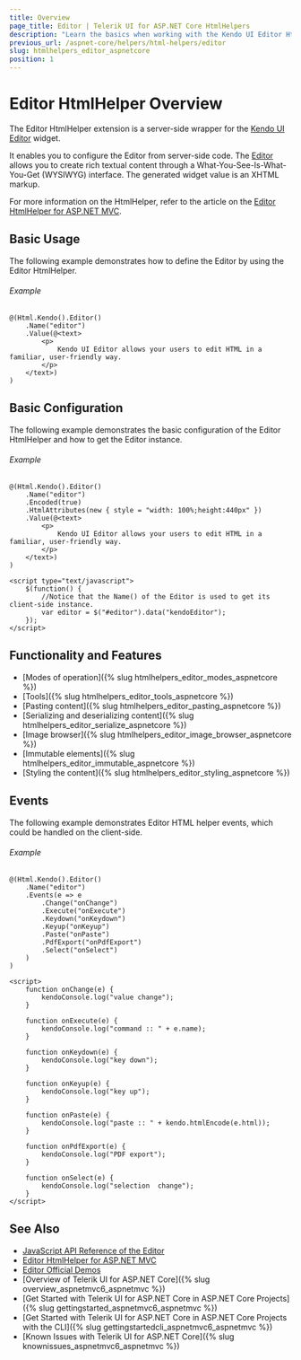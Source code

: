 ```yaml
---
title: Overview
page_title: Editor | Telerik UI for ASP.NET Core HtmlHelpers
description: "Learn the basics when working with the Kendo UI Editor HtmlHelper for ASP.NET Core (MVC 6 or ASP.NET Core MVC)."
previous_url: /aspnet-core/helpers/html-helpers/editor
slug: htmlhelpers_editor_aspnetcore
position: 1
---
```


# Editor HtmlHelper Overview

The Editor HtmlHelper extension is a server-side wrapper for the [Kendo UI Editor](http://demos.telerik.com/kendo-ui/editor/index) widget.

It enables you to configure the Editor from server-side code. The [Editor](http://docs.telerik.com/kendo-ui/controls/editors/editor/overview) allows you to create rich textual content through a What-You-See-Is-What-You-Get (WYSIWYG) interface. The generated widget value is an XHTML markup.

For more information on the HtmlHelper, refer to the article on the [Editor HtmlHelper for ASP.NET MVC](http://docs.telerik.com/aspnet-mvc/helpers/editor/overview).

## Basic Usage

The following example demonstrates how to define the Editor by using the Editor HtmlHelper.

###### Example

```
@(Html.Kendo().Editor()
    .Name("editor")
    .Value(@<text>
        <p>
            Kendo UI Editor allows your users to edit HTML in a familiar, user-friendly way.
        </p>
    </text>)
)
```

## Basic Configuration

The following example demonstrates the basic configuration of the Editor HtmlHelper and how to get the Editor instance.

###### Example

```
@(Html.Kendo().Editor()
    .Name("editor")
    .Encoded(true)
    .HtmlAttributes(new { style = "width: 100%;height:440px" })
    .Value(@<text>
        <p>
            Kendo UI Editor allows your users to edit HTML in a familiar, user-friendly way.
        </p>
    </text>)
)

<script type="text/javascript">
    $(function() {
        //Notice that the Name() of the Editor is used to get its client-side instance.
        var editor = $("#editor").data("kendoEditor");
    });
</script>
```

## Functionality and Features

* [Modes of operation]({% slug htmlhelpers_editor_modes_aspnetcore %})
* [Tools]({% slug htmlhelpers_editor_tools_aspnetcore %})
* [Pasting content]({% slug htmlhelpers_editor_pasting_aspnetcore %})
* [Serializing and deserializing content]({% slug htmlhelpers_editor_serialize_aspnetcore %})
* [Image browser]({% slug htmlhelpers_editor_image_browser_aspnetcore %})
* [Immutable elements]({% slug htmlhelpers_editor_immutable_aspnetcore %})
* [Styling the content]({% slug htmlhelpers_editor_styling_aspnetcore %})

## Events

The following example demonstrates Editor HTML helper events, which could be handled on the client-side.

###### Example

```
@(Html.Kendo().Editor()
    .Name("editor")
    .Events(e => e
        .Change("onChange")
        .Execute("onExecute")
        .Keydown("onKeydown")
        .Keyup("onKeyup")
        .Paste("onPaste")
        .PdfExport("onPdfExport")
        .Select("onSelect")
    )
)

<script>
    function onChange(e) {
        kendoConsole.log("value change");
    }

    function onExecute(e) {
        kendoConsole.log("command :: " + e.name);
    }

    function onKeydown(e) {
        kendoConsole.log("key down");
    }

    function onKeyup(e) {
        kendoConsole.log("key up");
    }

    function onPaste(e) {
        kendoConsole.log("paste :: " + kendo.htmlEncode(e.html));
    }

    function onPdfExport(e) {
        kendoConsole.log("PDF export");
    }

    function onSelect(e) {
        kendoConsole.log("selection  change");
    }
</script>
```

## See Also

* [JavaScript API Reference of the Editor](http://docs.telerik.com/kendo-ui/api/javascript/ui/editor)
* [Editor HtmlHelper for ASP.NET MVC](http://docs.telerik.com/aspnet-mvc/helpers/editor/overview)
* [Editor Official Demos](http://demos.telerik.com/aspnet-core/editor/index)
* [Overview of Telerik UI for ASP.NET Core]({% slug overview_aspnetmvc6_aspnetmvc %})
* [Get Started with Telerik UI for ASP.NET Core in ASP.NET Core Projects]({% slug gettingstarted_aspnetmvc6_aspnetmvc %})
* [Get Started with Telerik UI for ASP.NET Core in ASP.NET Core Projects with the CLI]({% slug gettingstartedcli_aspnetmvc6_aspnetmvc %})
* [Known Issues with Telerik UI for ASP.NET Core]({% slug knownissues_aspnetmvc6_aspnetmvc %})
